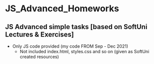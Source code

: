 # JS_Advanced_Homeworks
JS Advanced simple tasks [based on SoftUni Lectures &amp; Exercises]
-----------------------
- Only JS code provided (my code FROM Sep - Dec 2021)
  - Not included index.html, styles.css and so on (given as SoftUni created resources)
